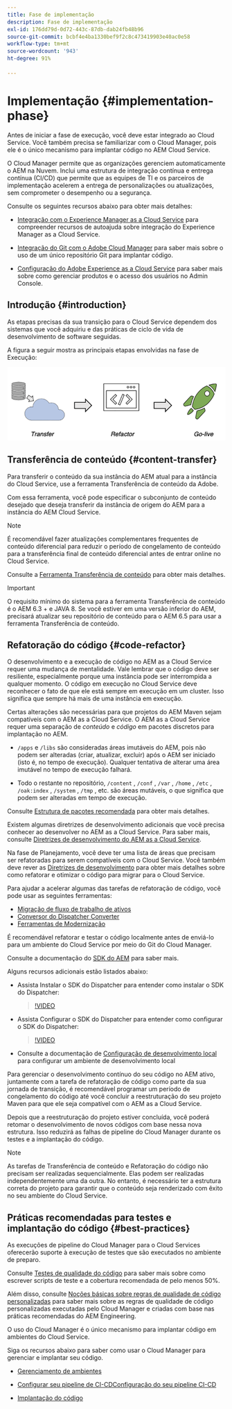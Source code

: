 ```yaml
---
title: Fase de implementação
description: Fase de implementação
exl-id: 176dd79d-0d72-443c-87db-dab24fb48b96
source-git-commit: bcbf4e4ba1330bef9f2c8c473419903e40ac0e58
workflow-type: tm+mt
source-wordcount: '943'
ht-degree: 91%

---
```


# Implementação {#implementation-phase}

Antes de iniciar a fase de execução, você deve estar integrado ao Cloud Service. Você também precisa se familiarizar com o Cloud Manager, pois ele é o único mecanismo para implantar código no AEM Cloud Service.

O Cloud Manager permite que as organizações gerenciem automaticamente o AEM na Nuvem. Inclui uma estrutura de integração contínua e entrega contínua (CI/CD) que permite que as equipes de TI e os parceiros de implementação acelerem a entrega de personalizações ou atualizações, sem comprometer o desempenho ou a segurança.

Consulte os seguintes recursos abaixo para obter mais detalhes:

* [Integração com o Experience Manager as a Cloud Service](https://experienceleague.adobe.com/docs/experience-manager-cloud-service/onboarding/home.html) para compreender recursos de autoajuda sobre integração do Experience Manager as a Cloud Service.

* [Integração do Git com o Adobe Cloud Manager](https://experienceleague.adobe.com/docs/experience-manager-cloud-service/implementing/managing-code/integrating-with-git.html) para saber mais sobre o uso de um único repositório Git para implantar código.

* [Configuração do Adobe Experience as a Cloud Service](https://experienceleague.adobe.com/docs/experience-manager-cloud-service/security/ims-support.html#aem-configuration) para saber mais sobre como gerenciar produtos e o acesso dos usuários no Admin Console.


## Introdução {#introduction}

As etapas precisas da sua transição para o Cloud Service dependem dos sistemas que você adquiriu e das práticas de ciclo de vida de desenvolvimento de software seguidas.

A figura a seguir mostra as principais etapas envolvidas na fase de Execução:

![imagem](/help/journey-migration/assets/exec-image1.png)

## Transferência de conteúdo {#content-transfer}

Para transferir o conteúdo da sua instância do AEM atual para a instância do Cloud Service, use a ferramenta Transferência de conteúdo da Adobe.

Com essa ferramenta, você pode especificar o subconjunto de conteúdo desejado que deseja transferir da instância de origem do AEM para a instância do AEM Cloud Service.

>[!NOTE]
>É recomendável fazer atualizações complementares frequentes de conteúdo diferencial para reduzir o período de congelamento de conteúdo para a transferência final de conteúdo diferencial antes de entrar online no Cloud Service.

Consulte a [Ferramenta Transferência de conteúdo](/help/journey-migration/content-transfer-tool/using-content-transfer-tool/overview-content-transfer-tool.md) para obter mais detalhes.

>[!IMPORTANT]
>O requisito mínimo do sistema para a ferramenta Transferência de conteúdo é o AEM 6.3 + e JAVA 8. Se você estiver em uma versão inferior do AEM, precisará atualizar seu repositório de conteúdo para o AEM 6.5 para usar a ferramenta Transferência de conteúdo.

## Refatoração do código {#code-refactor}

O desenvolvimento e a execução de código no AEM as a Cloud Service requer uma mudança de mentalidade. Vale lembrar que o código deve ser resiliente, especialmente porque uma instância pode ser interrompida a qualquer momento. O código em execução no Cloud Service deve reconhecer o fato de que ele está sempre em execução em um cluster. Isso significa que sempre há mais de uma instância em execução.

Certas alterações são necessárias para que projetos do AEM Maven sejam compatíveis com o AEM as a Cloud Service. O AEM as a Cloud Service requer uma separação de *conteúdo* e *código* em pacotes discretos para implantação no AEM.

* `/apps` e `/libs` são consideradas áreas imutáveis do AEM, pois não podem ser alteradas (criar, atualizar, excluir) após o AEM ser iniciado (isto é, no tempo de execução). Qualquer tentativa de alterar uma área imutável no tempo de execução falhará.

* Todo o restante no repositório, `/content` , `/conf` , `/var` , `/home` , `/etc` , `/oak:index` , `/system` , `/tmp` , etc. são áreas mutáveis, o que significa que podem ser alteradas em tempo de execução.

Consulte [Estrutura de pacotes recomendada](https://experienceleague.adobe.com/docs/experience-manager-cloud-service/implementing/developing/aem-project-content-package-structure.html#recommended-package-structure) para obter mais detalhes.

Existem algumas diretrizes de desenvolvimento adicionais que você precisa conhecer ao desenvolver no AEM as a Cloud Service. Para saber mais, consulte [Diretrizes de desenvolvimento do AEM as a Cloud Service](https://experienceleague.adobe.com/docs/experience-manager-cloud-service/implementing/developing/development-guidelines.html).

Na fase de Planejamento, você deve ter uma lista de áreas que precisam ser refatoradas para serem compatíveis com o Cloud Service. Você também deve rever as [Diretrizes de desenvolvimento](https://experienceleague.adobe.com/docs/experience-manager-cloud-service/implementing/developing/development-guidelines.html) para obter mais detalhes sobre como refatorar e otimizar o código para migrar para o Cloud Service.

Para ajudar a acelerar algumas das tarefas de refatoração de código, você pode usar as seguintes ferramentas:

* [Migração de fluxo de trabalho de ativos](/help/journey-migration/moving-to-aem-assets/asset-workflow-migration-tool.md)
* [Conversor do Dispatcher Converter](/help/journey-migration/refactoring-tools/dispatcher-transformation-utility-tools.md)
* [Ferramentas de Modernização](/help/journey-migration/refactoring-tools/aem-modernization-tools.md)

É recomendável refatorar e testar o código localmente antes de enviá-lo para um ambiente do Cloud Service por meio do Git do Cloud Manager.

Consulte a documentação do [SDK do AEM](https://experienceleague.adobe.com/docs/experience-manager-cloud-service/implementing/deploying/overview.html#aem-as-a-cloud-service-sdk) para saber mais.

Alguns recursos adicionais estão listados abaixo:

* Assista Instalar o SDK do Dispatcher para entender como instalar o SDK do Dispatcher:

   >[!VIDEO](https://video.tv.adobe.com/v/30601)

* Assista Configurar o SDK do Dispatcher para entender como configurar o SDK do Dispatcher:

   >[!VIDEO](https://video.tv.adobe.com/v/30602)

* Consulte a documentação de [Configuração de desenvolvimento local](https://experienceleague.adobe.com/docs/experience-manager-learn/cloud-service/local-development-environment-set-up/overview.html?lang=pt-BR) para configurar um ambiente de desenvolvimento local


Para gerenciar o desenvolvimento contínuo do seu código no AEM ativo, juntamente com a tarefa de refatoração de código como parte da sua jornada de transição, é recomendável programar um período de congelamento do código até você concluir a reestruturação do seu projeto Maven para que ele seja compatível com o AEM as a Cloud Service.

Depois que a reestruturação do projeto estiver concluída, você poderá retomar o desenvolvimento de novos códigos com base nessa nova estrutura. Isso reduzirá as falhas de pipeline do Cloud Manager durante os testes e a implantação do código.

>[!NOTE]
>As tarefas de Transferência de conteúdo e Refatoração do código não precisam ser realizadas sequencialmente. Elas podem ser realizadas independentemente uma da outra. No entanto, é necessário ter a estrutura correta do projeto para garantir que o conteúdo seja renderizado com êxito no seu ambiente do Cloud Service.

## Práticas recomendadas para testes e implantação do código {#best-practices}

As execuções de pipeline do Cloud Manager para o Cloud Services oferecerão suporte à execução de testes que são executados no ambiente de preparo.

Consulte [Testes de qualidade do código](https://experienceleague.adobe.com/docs/experience-manager-cloud-service/implementing/developing/understand-test-results.html#code-quality-testing) para saber mais sobre como escrever scripts de teste e a cobertura recomendada de pelo menos 50%.

Além disso, consulte [Noções básicas sobre regras de qualidade de código personalizadas](/help/implementing/cloud-manager/custom-code-quality-rules.md) para saber mais sobre as regras de qualidade de código personalizadas executadas pelo Cloud Manager e criadas com base nas práticas recomendadas do AEM Engineering.

O uso do Cloud Manager é o único mecanismo para implantar código em ambientes do Cloud Service.

Siga os recursos abaixo para saber como usar o Cloud Manager para gerenciar e implantar seu código.

* [Gerenciamento de ambientes](https://experienceleague.adobe.com/docs/experience-manager-cloud-service/implementing/using-cloud-manager/manage-environments.html)

* [Configurar seu pipeline de CI-CDConfiguração do seu pipeline CI-CD](https://experienceleague.adobe.com/docs/experience-manager-cloud-service/implementing/using-cloud-manager/configure-pipeline.html)

* [Implantação do código](https://experienceleague.adobe.com/docs/experience-manager-cloud-service/implementing/using-cloud-manager/deploy-code.html)


